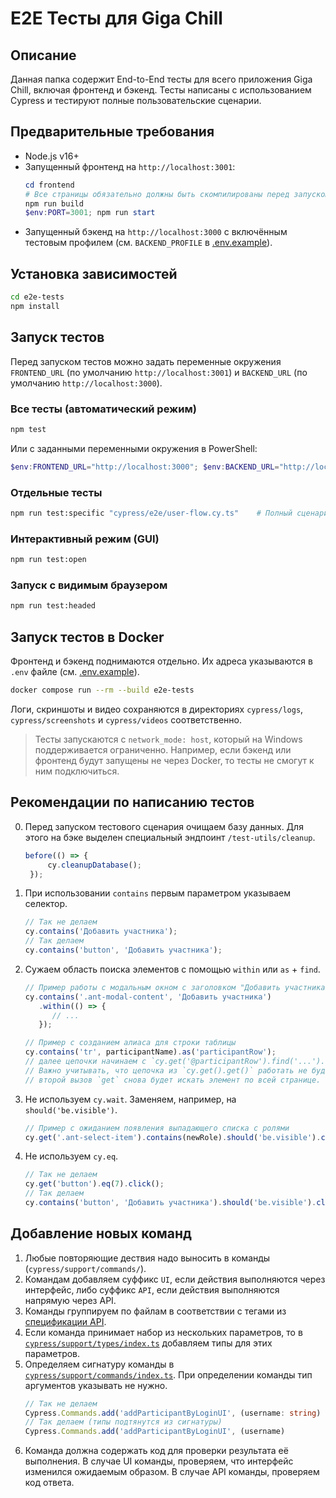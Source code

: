 # E2E Тесты для Giga Chill

## Описание

Данная папка содержит End-to-End тесты для всего приложения Giga Chill, включая фронтенд и бэкенд. Тесты написаны с использованием Cypress и тестируют полные пользовательские сценарии.

## Предварительные требования

- Node.js v16+
- Запущенный фронтенд на `http://localhost:3001`:
   ```powershell
   cd frontend
   # Все страницы обязательно должны быть скомпилированы перед запуском тестов
   npm run build
   $env:PORT=3001; npm run start
   ```
- Запущенный бэкенд на `http://localhost:3000` с включённым тестовым профилем 
   (см. `BACKEND_PROFILE` в [.env.example](../.env.example)).

## Установка зависимостей

```bash
cd e2e-tests
npm install
```

## Запуск тестов

Перед запуском тестов можно задать переменные окружения `FRONTEND_URL` (по умолчанию `http://localhost:3001`) и `BACKEND_URL` (по умолчанию `http://localhost:3000`).

### Все тесты (автоматический режим)
```bash
npm test
```

Или с заданными переменными окружения в PowerShell:
```powershell
$env:FRONTEND_URL="http://localhost:3000"; $env:BACKEND_URL="http://localhost:8081"; npm test
```

### Отдельные тесты
```bash
npm run test:specific "cypress/e2e/user-flow.cy.ts"    # Полный сценарий
```

### Интерактивный режим (GUI)
```bash
npm run test:open
```

### Запуск с видимым браузером
```bash
npm run test:headed
```

## Запуск тестов в Docker

Фронтенд и бэкенд поднимаются отдельно. Их адреса указываются в `.env` файле (см. [.env.example](.env.example)).

```bash
docker compose run --rm --build e2e-tests
```

Логи, скриншоты и видео сохраняются в директориях `cypress/logs`, 
`cypress/screenshots` и `cypress/videos` соответственно.

> Тесты запускаются с `network_mode: host`, который на Windows 
> поддерживается ограниченно. Например, если бэкенд или фронтенд будут 
> запущены не через Docker, то тесты не смогут к ним подключиться.

## Рекомендации по написанию тестов

0. Перед запуском тестового сценария очищаем базу данных. Для этого на бэке выделен специальный эндпоинт `/test-utils/cleanup`.
   ```ts
   before(() => {
        cy.cleanupDatabase();
    });
   ```
1. При использовании `contains` первым параметром указываем селектор.
   ```ts
   // Так не делаем
   cy.contains('Добавить участника');
   // Так делаем
   cy.contains('button', 'Добавить участника');
   ```
2. Сужаем область поиска элементов с помощью `within` или `as` + `find`.
   ```ts
   // Пример работы с модальным окном с заголовком "Добавить участника"
   cy.contains('.ant-modal-content', 'Добавить участника')
      .within(() => {
         // ...
      });

   // Пример с созданием алиаса для строки таблицы
   cy.contains('tr', participantName).as('participantRow');
   // далее цепочки начинаем с `cy.get('@participantRow').find('...').`
   // Важно учитывать, что цепочка из `cy.get().get()` работать не будет, 
   // второй вызов `get` снова будет искать элемент по всей странице.
   ```
3. Не используем `cy.wait`. Заменяем, например, на `should('be.visible')`.
   ```ts
   // Пример с ожиданием появления выпадающего списка с ролями
   cy.get('.ant-select-item').contains(newRole).should('be.visible').click();
   ```
4. Не используем `cy.eq`.
   ```ts
   // Так не делаем
   cy.get('button').eq(7).click();
   // Так делаем
   cy.contains('button', 'Добавить участника').should('be.visible').click();
   ```

## Добавление новых команд

1. Любые повторяющие дествия надо выносить в команды (`cypress/support/commands/`). 
2. Командам добавляем суффикс `UI`, если действия выполняются через интерфейс, либо суффикс `API`, если действия выполняются напрямую через API.
3. Команды группируем по файлам в соответствии с тегами из [спецификации API](../openapi/api.yml#L13).
4. Если команда принимает набор из нескольких параметров, то в [`cypress/support/types/index.ts`](cypress/support/types/index.ts) добавляем типы для этих параметров.
5. Определяем сигнатуру команды в [`cypress/support/commands/index.ts`](cypress/support/commands/index.ts). При определении команды тип аргументов указывать не нужно.
   ```ts
   // Так не делаем
   Cypress.Commands.add('addParticipantByLoginUI', (username: string)
   // Так делаем (типы подтянутся из сигнатуры)
   Cypress.Commands.add('addParticipantByLoginUI', (username)
   ```
6. Команда должна содержать код для проверки результата её выполнения. В случае UI команды, проверяем, что интерфейс изменился ожидаемым образом. В случае API команды, проверяем код ответа.
